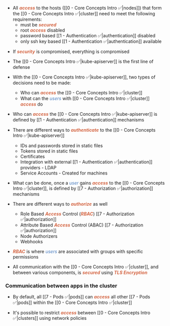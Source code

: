 - All <b><i><span style="color:#d46644">access</span></i></b> to the hosts ([[0 - Core Concepts Intro ✅|nodes]]) that form the [[0 - Core Concepts Intro ✅|cluster]] need to meet the following requirements:
	- must be <b><i><span style="color:#d46644">secured</span></i></b>
	- root <b><i><span style="color:#d46644">access</span></i></b> disabled
	- password based  [[1 - Authentication ✅|authentication]]  disabled
	- only ssh key based [[1 - Authentication ✅|authentication]] available

* If <b><i><span style="color:#d46644">security</span></i></b> is compromised, everything is compromised

- The [[0 - Core Concepts Intro ✅|kube-apiserver]] is the first line of defense

- With the [[0 - Core Concepts Intro ✅|kube-apiserver]], two types of decisions need to be made:
	- Who can <b><i><span style="color:#d46644">access</span></i></b> the [[0 - Core Concepts Intro ✅|cluster]] 
	- What can the <i><span style="color:#477bbe">users</span></i> with [[0 - Core Concepts Intro ✅|cluster]] <b><i><span style="color:#d46644">access</span></i></b> do

- Who can <b><i><span style="color:#d46644">access</span></i></b> the [[0 - Core Concepts Intro ✅|kube-apiserver]] is defined by [[1 - Authentication ✅|authentication]] mechanisms

- There are different ways to <b><i><span style="color:#d46644">authenticate</span></i></b> to the [[0 - Core Concepts Intro ✅|kube-apiserver]]
	- IDs and passwords stored in static files
	- Tokens stored in static files
	- Certificates
	- Integration with external [[1 - Authentication ✅|authentication]] providers - LDAP
	- Service Accounts - Created for machines

- What can be done, once a <i><span style="color:#477bbe">user</span></i> gains <b><i><span style="color:#d46644">access</span></i></b> to the [[0 - Core Concepts Intro ✅|cluster]], is defined by [[7 - Authorization ✅|authorization]] mechanisms

- There are different ways to <b><i><span style="color:#d46644">authorize</span></i></b> as well
	- Role Based <b><i><span style="color:#d46644">Access</span></i></b> Control (<b><i><span style="color:#d46644">RBAC</span></i></b>) [[7 - Authorization ✅|authorization]]
	- Attribute Based <b><i><span style="color:#d46644">Access</span></i></b> Control (ABAC) [[7 - Authorization ✅|authorization]]
	- Node Authorizers
	- Webhooks

- <b><i><span style="color:#d46644">RBAC</span></i></b> is where <i><span style="color:#477bbe">users</span></i> are associated with groups with specific permissions

- All communication with the [[0 - Core Concepts Intro ✅|cluster]], and between various components, is <b><i><span style="color:#d46644">secured</span></i></b> using <b><i><span style="color:#d46644">TLS Encryption</span></i></b>

### Communication between apps in the cluster

- By default, all [[7 - Pods ✅|pods]] can <b><i><span style="color:#d46644">access</span></i></b> all other [[7 - Pods ✅|pods]] within the [[0 - Core Concepts Intro ✅|cluster]]

- It's possible to restrict <b><i><span style="color:#d46644">access</span></i></b> between [[0 - Core Concepts Intro ✅|clusters]] using network policies